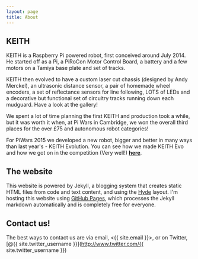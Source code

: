```yaml
---
layout: page
title: About
---
```


## KEITH

KEITH is a Raspberry Pi powered robot, first conceived around July 2014. He started off as a Pi, a PiRoCon Motor Control Board, a battery and a few motors on a Tamiya base plate and set of tracks.

KEITH then evolved to have a custom laser cut chassis (designed by Andy Merckel), an ultrasonic distance sensor, a pair of homemade wheel encoders, a set of reflectance sensors for line following, LOTS of LEDs and a decorative but functional set of circuitry tracks running down each mudguard. Have a look at the gallery!

We spent a lot of time planning the first KEITH and production took a while, but it was worth it when, at Pi Wars in Cambridge, we won the overall third places for the over £75 and autonomous robot categories!

For PiWars 2015 we developed a new robot, bigger and better in many ways than last year's - KEITH Evolution. You can see how we made KEITH Evo and how we got on in the competition (Very well!) <a href="/KEITH-Evo/"><b>here</b></a>.

## The website

This website is powered by Jekyll, a blogging system that creates static HTML files from code and text content, and using the <a href="http://hyde.getpoole.com/">Hyde</a> layout. I'm hosting this website using <a href="https://pages.github.com/">GitHub Pages</a>, which processes the Jekyll markdown automatically and is completely free for everyone.

## Contact us!

The best ways to contact us are via email, <{{ site.email }}>, or on Twitter, [@{{ site.twitter_username }}](http://www.twitter.com/{{ site.twitter_username }})
